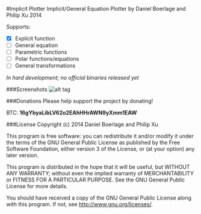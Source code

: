 #Implicit Plotter
Implicit/General Equation Plotter by Daniel Boerlage and Philip Xu  2014

Supports:
- [x]	Explicit function
- [ ]	General equation
- [ ]	Parametric functions
- [ ]	Polar functions/equations
- [ ]	General transformations

*In hard development; no official binaries released yet*

###Screenshots
![alt tag](https://raw.github.com/DanielBoerlage/Implicit-Plotter/master/display.png)

###Donations
Please help support the project by donating!

BTC: **16gYbyaLibLV62o2EAhHHrAWN9yXmm1EAW**

###License
Copyright (c) 2014 Daniel Boerlage and Philip Xu

This program is free software: you can redistribute it and/or modify
it under the terms of the GNU General Public License as published by
the Free Software Foundation, either version 3 of the License, or
(at your option) any later version.

This program is distributed in the hope that it will be useful,
but WITHOUT ANY WARRANTY; without even the implied warranty of
MERCHANTABILITY or FITNESS FOR A PARTICULAR PURPOSE.  See the
GNU General Public License for more details.

You should have received a copy of the GNU General Public License
along with this program.  If not, see <http://www.gnu.org/licenses/>.
